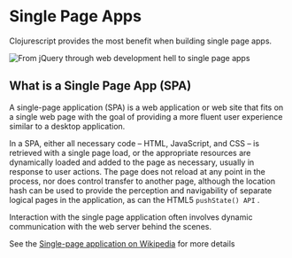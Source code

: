 # Single Page Apps

Clojurescript provides the most benefit when building single page apps.

![From jQuery through web development hell to single page apps](/images/web-development-landscape.png)

## What is a Single Page App (SPA)

A single-page application (SPA) is a web application or web site that fits on a single web page with the goal of providing a more fluent user experience similar to a desktop application.

In a SPA, either all necessary code – HTML, JavaScript, and CSS – is retrieved with a single page load, or the appropriate resources are dynamically loaded and added to the page as necessary, usually in response to user actions. The page does not reload at any point in the process, nor does control transfer to another page, although the location hash can be used to provide the perception and navigability of separate logical pages in the application, as can the HTML5 `pushState() API` .

Interaction with the single page application often involves dynamic communication with the web server behind the scenes.

See the [Single-page application on Wikipedia](https://en.wikipedia.org/wiki/Single-page_application) for more details
